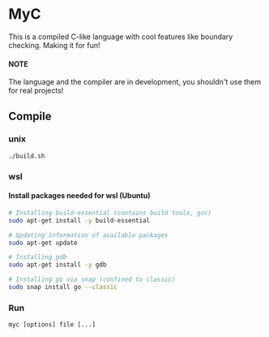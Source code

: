 # MyC
This is a compiled C-like language with cool features like boundary checking. Making it for fun!

#### NOTE
The language and the compiler are in development, you shouldn't use them for real projects!

## Compile
### unix
```
./build.sh
```

### wsl
#### Install packages needed for wsl (Ubuntu)
```bash
# Installing build-essential (contains build tools, gcc)
sudo apt-get install -y build-essential

# Updating information of available packages
sudo apt-get update

# Installing gdb
sudo apt-get install -y gdb

# Installing go via snap (confined to classic)
sudo snap install go --classic
```

### Run
```
myc [options] file [...]
```

